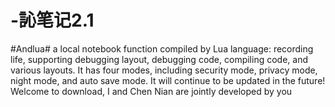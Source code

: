 # -訫笔记2.1
#Andlua# a local notebook function compiled by Lua language: recording life, supporting debugging layout, debugging code, compiling code, and various layouts. It has four modes, including security mode, privacy mode, night mode, and auto save mode. It will continue to be updated in the future! Welcome to download, I and Chen Nian are jointly developed by you
